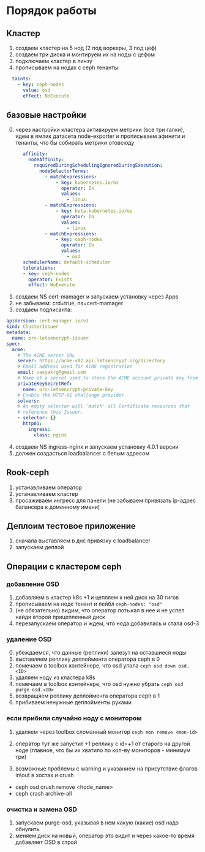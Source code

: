 # Порядок работы

## Кластер

1. создаем кластер на 5 нод (2 под воркеры, 3 под цеф)
2. создаем три диска и монтируем их на ноды с цефом
3. подключаем кластер в линзу
4. прописываем на нодах с ceph тенанты:

```yaml
  taints:
    - key: ceph-nodes
      value: osd
      effect: NoExecute
```

## базовые настройки

0. через настройки кластера активируем метрики (все три галки), идем в ямлик датасета node-exporter и прописываем афинити и тенанты, что бы собирать метрики отовсюду

```yaml
      affinity:
        nodeAffinity:
          requiredDuringSchedulingIgnoredDuringExecution:
            nodeSelectorTerms:
              - matchExpressions:
                  - key: kubernetes.io/os
                    operator: In
                    values:
                      - linux
              - matchExpressions:
                  - key: beta.kubernetes.io/os
                    operator: In
                    values:
                      - linux
              - matchExpressions:
                  - key: ceph-nodes
                    operator: In
                    values:
                      - osd
      schedulerName: default-scheduler
      tolerations:
      - key: ceph-nodes
        operator: Exists
        effect: NoExecute
```

1. создаем NS cert-mamager и запускаем установку через Apps
2. не забываем: crd=true, ns=cert-mamager
3. создаем подписанта:

```yml
apiVersion: cert-manager.io/v1
kind: ClusterIssuer
metadata:
  name: orc-letsencrypt-issuer
spec:
  acme:
    # The ACME server URL
    server: https://acme-v02.api.letsencrypt.org/directory
    # Email address used for ACME registration
    email: vasyakrg@gmail.com
    # Name of a secret used to store the ACME account private key from step 3
    privateKeySecretRef:
      name: orc-letsencrypt-private-key
    # Enable the HTTP-01 challenge provider
    solvers:
    # An empty selector will 'match' all Certificate resources that
    # reference this Issuer.
    - selector: {}
      http01:
        ingress:
          class: nginx
```

4. создаем NS ingress-nginx и запускаем установку 4.0.1 версии
5. должен создасться loadbalancer с белым адресом

## Rook-ceph

1. устанавливаем оператор
2. устанавливаем кластер
3. просаживаем ингресс для панели (не забываем привязать ip-адрес балансера к доменному имени)

## Деплоим тестовое приложение

1. сначала выставляем в днс привязку с loadbalancer
2. запускаем деплой

## Операции с кластером ceph

### добавление OSD

1. добавляем в кластер k8s +1 и цепляем к ней диск на 30 гигов
2. прописываем на ноде тенант и лейбл `ceph-nodes: "osd"`
3. (не обязательно) видим, что оператор потыкал в нее и не успел найди второй прицепленный диск
4. перезапускаем оператор и ждем, что нода добавилась и стала osd-3

### удаление OSD

0. убеждаемся, что данные (реплики) залезут на оставшиеся ноды
1. выставляем реплику деплоймента оператора ceph в 0
2. помечаем в toolbox контейнере, что osd упала `ceph osd down osd.<ID>`
3. удаляем ноду из кластера k8s
4. помечаем в toolbox контейнере, что osd нужно убрать `ceph osd purge osd.<ID>`
5. возвращяем реплику деплоймента оператора ceph в 1
6. прибиваем ненужные деплойменты руками

### если прибили случайно ноду с монитором

1. удаляем через toolbox сломанный монитор `ceph mon remove <mon-id>`
2. оператор тут же запустит +1 реплику с id=+1 от старого на другой ноде (главное, что бы их хватило по кол-ву мониторов - минимум три)

3. возможные проблемы с warning и указанием на присутствие флагов in\out в хостах и crush

* ceph osd crush remove <hode_name>
* ceph crash archive-all

### очистка и замена OSD

1. запускаем purge-osd, указывая в нем какую (какие) osd надо обнулить
2. меняем диск на новый, оператор это видит и через какое-то время добавляет OSD в строй
